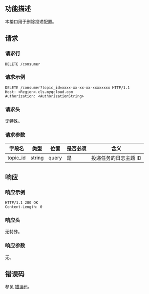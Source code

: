## 功能描述

本接口用于删除投递配置。

## 请求

### 请求行

```
DELETE /consumer
```

### 请求示例

```
DELETE /consumer?topic_id=xxxx-xx-xx-xx-xxxxxxxx HTTP/1.1
Host: <Region>.cls.myqcloud.com
Authorization: <AuthorizationString>

```

### 请求头

无特殊。

### 请求参数

| 字段名        |  类型  | 位置  | 是否必须 |      含义                       |
|--------------|--------|------|---------|--------------------------------|
| topic_id     | string | query| 是      |投递任务的日志主题 ID          |


## 响应

### 响应示例

```
HTTP/1.1 200 OK
Content-Length: 0

```

### 响应头

无特殊。

### 响应参数

无。

## 错误码

参见 [错误码](https://cloud.tencent.com/document/product/614/12402)。

